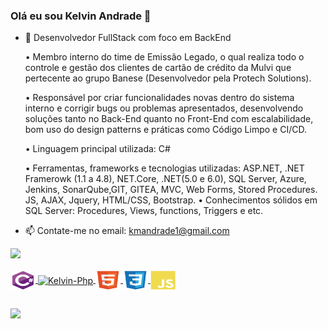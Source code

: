 ### Olá eu sou Kelvin Andrade 👋



- 🔭 Desenvolvedor FullStack com foco em BackEnd

  • Membro interno do time de Emissão Legado, o qual realiza todo o controle e
  gestão dos clientes de cartão de crédito da Mulvi que pertecente ao grupo Banese (Desenvolvedor pela Protech Solutions).
  
  • Responsável por criar funcionalidades novas dentro do sistema interno e
  corrigir bugs ou problemas apresentados, desenvolvendo soluções tanto no
  Back-End quanto no Front-End com escalabilidade, bom uso do design
  patterns e práticas como Código Limpo e CI/CD.
  
  • Linguagem principal utilizada: C#
  
  • Ferramentas, frameworks e tecnologias utilizadas:
  ASP.NET, .NET Framerowk (1.1 a 4.8), NET.Core, .NET(5.0 e 6.0), SQL Server,
  Azure, Jenkins, SonarQube,GIT, GITEA, MVC, Web Forms, Stored Procedures.
  JS, AJAX, Jquery, HTML/CSS, Bootstrap.
  • Conhecimentos sólidos em SQL Server: Procedures, Views, functions, Triggers e etc.
 
- 📫 Contate-me no email: kmandrade1@gmail.com


<div align="left">
  <a href="https://github.com/kmandrade">
  <img height="180em" src="https://github-readme-stats.vercel.app/api/top-langs/?username=kmandrade&layout=compact&langs_count=7&theme=dark"/>
</div>
<div style="display: inline_block"><br>
  
  <img align="center" alt="Kelvin-Csharp" height="30" width="40" src="https://raw.githubusercontent.com/devicons/devicon/master/icons/csharp/csharp-original.svg">
  <img align="center" alt="Kelvin-Php" height="30" width="40" src="https://cdn.jsdelivr.net/gh/devicons/devicon/icons/php/php-original.svg">
  <img align="center" alt="Kelvin-HTML" height="30" width="40" src="https://raw.githubusercontent.com/devicons/devicon/master/icons/html5/html5-original.svg">
  <img align="center" alt="Kelvin-CSS" height="30" width="40" src="https://raw.githubusercontent.com/devicons/devicon/master/icons/css3/css3-original.svg">
  <img align="center" alt="Kelvin-Js" height="30" width="40" src="https://raw.githubusercontent.com/devicons/devicon/master/icons/javascript/javascript-plain.svg">
</div>
  
##
  <div>
    <a href="https://www.linkedin.com/in/kelvin-andrade/" target="_blank"><img src="https://img.shields.io/badge/-LinkedIn-%230077B5?style=for-the-badge&logo=linkedin&logoColor=white" target="_blank"></a> 
  
  </div>
